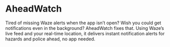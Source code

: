 # AheadWatch
Tired of missing Waze alerts when the app isn’t open? Wish you could get notifications even in the background? AheadWatch fixes that. Using Waze’s live feed and your real-time location, it delivers instant notification alerts for hazards and police ahead, no app needed.
